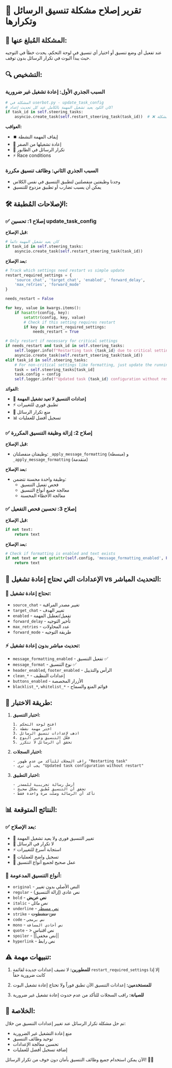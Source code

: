 # 🎨 تقرير إصلاح مشكلة تنسيق الرسائل وتكرارها

## 🚨 **المشكلة المُبلغ عنها:**
عند تفعيل أي وضع تنسيق أو اختيار أي تنسيق في لوحة التحكم، يحدث خطأ في التوجيه حيث يبدأ البوت في تكرار الرسائل بدون توقف.

## 🔍 **التشخيص:**

### السبب الجذري الأول: إعادة تشغيل غير ضرورية
```python
# المشكلة في userbot.py - update_task_config
# كان الكود يعيد تشغيل المهمة بالكامل عند كل تحديث إعداد!
if task_id in self.steering_tasks:
    asyncio.create_task(self.restart_steering_task(task_id))  # ❌ مشكلة!
```

**العواقب:**
- ⏹️ إيقاف المهمة النشطة
- 🔄 إعادة تشغيلها من الصفر
- 🔁 تكرار الرسائل في الطابور
- ⚡ Race conditions

### السبب الجذري الثاني: وظائف تنسيق مكررة
- وجدنا وظيفتين منفصلتين لتطبيق التنسيق في نفس الكلاس
- يمكن أن يسبب تضارب أو تطبيق مزدوج للتنسيق

## 🛠️ **الإصلاحات المُطبقة:**

### ✅ إصلاح 1: تحسين update_task_config

**قبل الإصلاح:**
```python
# كان يعيد تشغيل المهمة دائماً
if task_id in self.steering_tasks:
    asyncio.create_task(self.restart_steering_task(task_id))
```

**بعد الإصلاح:**
```python
# Track which settings need restart vs simple update
restart_required_settings = {
    'source_chat', 'target_chat', 'enabled', 'forward_delay', 
    'max_retries', 'forward_mode'
}

needs_restart = False

for key, value in kwargs.items():
    if hasattr(config, key):
        setattr(config, key, value)
        # Check if this setting requires restart
        if key in restart_required_settings:
            needs_restart = True

# Only restart if necessary for critical settings
if needs_restart and task_id in self.steering_tasks:
    self.logger.info(f"Restarting task {task_id} due to critical setting changes")
    asyncio.create_task(self.restart_steering_task(task_id))
elif task_id in self.steering_tasks:
    # For non-critical settings like formatting, just update the running task
    task = self.steering_tasks[task_id]
    task.config = config
    self.logger.info(f"Updated task {task_id} configuration without restart")
```

**الفوائد:**
- 🎯 **إعدادات التنسيق لا تعيد تشغيل المهمة**
- ⚡ تطبيق فوري للتغييرات
- 🚫 منع تكرار الرسائل
- 📊 تسجيل أفضل للعمليات

### ✅ إصلاح 2: إزالة وظيفة التنسيق المكررة

**قبل الإصلاح:**
- وظيفتان منفصلتان: `_apply_message_formatting` (مبسطة) و `_apply_message_formatting` (متقدمة)

**بعد الإصلاح:**
- وظيفة واحدة محسنة تتضمن:
  - فحص تفعيل التنسيق
  - معالجة جميع أنواع التنسيق
  - معالجة الأخطاء المحسنة

### ✅ إصلاح 3: تحسين فحص التفعيل

**قبل الإصلاح:**
```python
if not text:
    return text
```

**بعد الإصلاح:**
```python
# Check if formatting is enabled and text exists
if not text or not getattr(self.config, 'message_formatting_enabled', False):
    return text
```

## 🎯 **الإعدادات التي تحتاج إعادة تشغيل vs التحديث المباشر:**

### 🔄 **تحتاج إعادة تشغيل:**
- `source_chat` - تغيير مصدر المراقبة
- `target_chat` - تغيير الهدف
- `enabled` - تفعيل/تعطيل المهمة
- `forward_delay` - تأخير التوجيه
- `max_retries` - عدد المحاولات
- `forward_mode` - طريقة التوجيه

### ⚡ **تحديث مباشر بدون إعادة تشغيل:**
- `message_formatting_enabled` - تفعيل التنسيق ✅
- `message_format` - نوع التنسيق ✅
- `header_enabled`, `footer_enabled` - الرأس والتذييل
- `clean_*` - إعدادات التنظيف
- `buttons_enabled` - الأزرار المخصصة
- `blacklist_*`, `whitelist_*` - قوائم المنع والسماح

## 🧪 **طريقة الاختبار:**

1. **اختبار التنسيق:**
   ```
   1. افتح لوحة التحكم
   2. اختر مهمة نشطة
   3. اذهب لإعدادات تنسيق الرسائل
   4. فعّل التنسيق وغير النوع
   5. تحقق أن الرسائل لا تتكرر
   ```

2. **اختبار السجلات:**
   ```
   - راقب السجلات للتأكد من عدم ظهور "Restarting task"
   - يجب أن ترى "Updated task configuration without restart"
   ```

3. **اختبار التطبيق:**
   ```
   - أرسل رسالة تجريبية للمصدر
   - تحقق أن التنسيق مُطبق بشكل صحيح
   - تأكد أن الرسالة وصلت مرة واحدة فقط
   ```

## 📊 **النتائج المتوقعة:**

### ✅ **بعد الإصلاح:**
- 🎯 تغيير التنسيق فوري ولا يعيد تشغيل المهمة
- 🚫 لا تكرار في الرسائل
- ⚡ استجابة أسرع للتغييرات
- 📝 تسجيل واضح للعمليات
- 🔧 عمل صحيح لجميع أنواع التنسيق

### 🎨 **أنواع التنسيق المدعومة:**
- `original` - النص الأصلي بدون تغيير
- `regular` - نص عادي (إزالة التنسيق)
- `bold` - **نص عريض**
- `italic` - *نص مائل*
- `underline` - <u>نص مسطر</u>
- `strike` - ~~نص مشطوب~~
- `code` - `نص برمجي`
- `mono` - ```نص أحادي المسافة```
- `quote` - > نص اقتباس
- `spoiler` - ||نص مخفي||
- `hyperlink` - نص رابط

## ⚠️ **تنبيهات مهمة:**

1. **للمطورين:** لا تضيف إعدادات جديدة لقائمة `restart_required_settings` إلا إذا كانت ضرورية حقاً

2. **للمستخدمين:** إعدادات التنسيق الآن تطبق فوراً ولا تحتاج إعادة تشغيل البوت

3. **للصيانة:** راقب السجلات للتأكد من عدم حدوث إعادة تشغيل غير ضرورية

## 🎉 **الخلاصة:**
تم حل مشكلة تكرار الرسائل عند تغيير إعدادات التنسيق من خلال:
- منع إعادة التشغيل غير الضرورية
- توحيد وظائف التنسيق
- تحسين معالجة الإعدادات
- إضافة تسجيل أفضل للعمليات

الآن يمكن استخدام جميع وظائف التنسيق بأمان دون خوف من تكرار الرسائل! 🎯✅